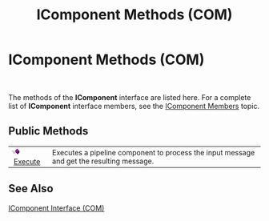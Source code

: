 ﻿---
title: IComponent Methods (COM)
TOCTitle: IComponent Methods (COM)
ms:assetid: 724f1463-157b-42ed-8627-2b7fe91ebaa1
ms:mtpsurl: https://msdn.microsoft.com/library/Aa560796(v=BTS.80)
ms:contentKeyID: 51528904
ms.date: 08/30/2017
mtps_version: v=BTS.80
---

# IComponent Methods (COM)

 

The methods of the **IComponent** interface are listed here. For a complete list of **IComponent** interface members, see the [IComponent Members](icomponent-members-com.md) topic.

## Public Methods

<table>
<tbody>
<tr class="odd">
<td><img src="images/Aa562050.7398304a-180c-45ff-98a9-894581a54aa5(BTS.80).jpeg" /> <a href="icomponent-execute-method-com.md">Execute</a></td>
<td>Executes a pipeline component to process the input message and get the resulting message.</td>
</tr>
</tbody>
</table>


## See Also

[IComponent Interface (COM)](icomponent-interface-com.md)

